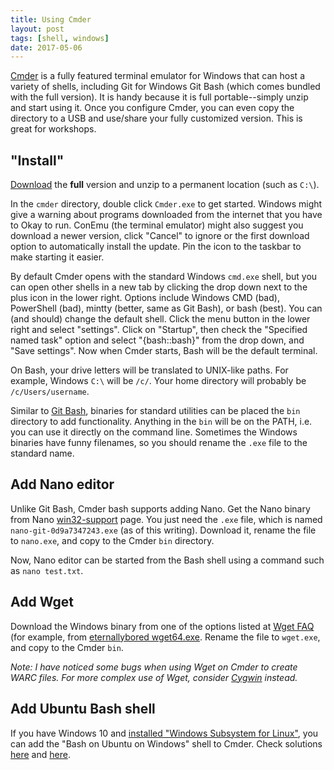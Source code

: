 ```yaml
---
title: Using Cmder
layout: post
tags: [shell, windows]
date: 2017-05-06
---
```


[Cmder](http://cmder.net/) is a fully featured terminal emulator for Windows that can host a variety of shells, including Git for Windows Git Bash (which comes bundled with the full version). 
It is handy because it is full portable--simply unzip and start using it.
Once you configure Cmder, you can even copy the directory to a USB and use/share your fully customized version.
This is great for workshops.

## "Install"

[Download](http://cmder.net/) the **full** version and unzip to a permanent location (such as `C:\`).

In the `cmder` directory, double click `Cmder.exe` to get started.
Windows might give a warning about programs downloaded from the internet that you have to Okay to run.
ConEmu (the terminal emulator) might also suggest you download a newer version, click "Cancel" to ignore or the first download option to automatically install the update.
Pin the icon to the taskbar to make starting it easier.

By default Cmder opens with the standard Windows `cmd.exe` shell, but you can open other shells in a new tab by clicking the drop down next to the plus icon in the lower right. 
Options include Windows CMD (bad), PowerShell (bad), mintty (better, same as Git Bash), or bash (best).
You can (and should) change the default shell. 
Click the menu button in the lower right and select "settings". Click on "Startup", then check the "Specified named task" option and select "{bash::bash}" from the drop down, and "Save settings". Now when Cmder starts, Bash will be the default terminal.

On Bash, your drive letters will be translated to UNIX-like paths. For example, Windows `C:\` will be `/c/`. Your home directory will probably be `/c/Users/username`.

Similar to [Git Bash](https://evanwill.github.io/_drafts/notes/gitbash-windows.html), binaries for standard utilities can be placed the `bin` directory to add functionality.
Anything in the `bin` will be on the PATH, i.e. you can use it directly on the command line. 
Sometimes the Windows binaries have funny filenames, so you should rename the `.exe` file to the standard name.

## Add Nano editor 

Unlike Git Bash, Cmder bash supports adding Nano. 
Get the Nano binary from Nano [win32-support](https://www.nano-editor.org/dist/win32-support/) page.
You just need the `.exe` file, which is named `nano-git-0d9a7347243.exe` (as of this writing).
Download it, rename the file to `nano.exe`, and copy to the Cmder `bin` directory.

Now, Nano editor can be started from the Bash shell using a command such as `nano test.txt`.

## Add Wget

Download the Windows binary from one of the options listed at [Wget FAQ](http://wget.addictivecode.org/FrequentlyAskedQuestions.html#download) (for example, from [eternallybored wget64.exe](https://eternallybored.org/misc/wget/current/wget64.exe).
Rename the file to `wget.exe`, and copy to the Cmder `bin`.

*Note: I have noticed some bugs when using Wget on Cmder to create WARC files. For more complex use of Wget, consider [Cygwin](https://evanwill.github.io/_drafts/notes/cygwin.html) instead.*

## Add Ubuntu Bash shell

If you have Windows 10 and [installed "Windows Subsystem for Linux"](https://msdn.microsoft.com/en-us/commandline/wsl/install_guide), you can add the "Bash on Ubuntu on Windows" shell to Cmder. 
Check solutions [here](https://gingter.org/2016/11/16/running-windows-10-ubuntu-bash-in-cmder/) and [here](http://conemu.github.io/en/BashOnWindows.html).

